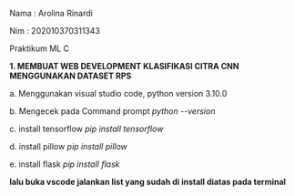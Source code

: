 Nama : Arolina Rinardi

Nim : 202010370311343

Praktikum ML C

**1. MEMBUAT WEB DEVELOPMENT KLASIFIKASI CITRA CNN MENGGUNAKAN DATASET RPS**

a. Menggunakan visual studio code, python version 3.10.0

b. Mengecek pada Command prompt
    *python --version*
    
c. install tensorflow
    *pip install tensorflow*
    
d. install pillow
    *pip install pillow*
    
e. install flask
    *pip install flask*
    
**lalu buka vscode jalankan list yang sudah di install diatas pada terminal**
